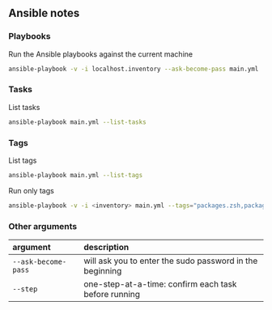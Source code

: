 ## Ansible notes

### Playbooks

Run the Ansible playbooks against the current machine

```sh
ansible-playbook -v -i localhost.inventory --ask-become-pass main.yml
```

### Tasks

List tasks

```sh
ansible-playbook main.yml --list-tasks
```

### Tags

List tags

```sh
ansible-playbook main.yml --list-tags
```

Run only tags

```sh
ansible-playbook -v -i <inventory> main.yml --tags="packages.zsh,packages.nvim"
```

### Other arguments

| argument            | description                                              |
|:--------------------|:---------------------------------------------------------|
| `--ask-become-pass` | will ask you to enter the sudo password in the beginning |
| `--step`            | one-step-at-a-time: confirm each task before running     |
